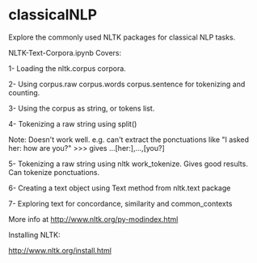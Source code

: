 # classicalNLP
Explore the commonly used NLTK packages for classical NLP tasks.


NLTK-Text-Corpora.ipynb Covers:

1- Loading the nltk.corpus corpora.

2- Using corpus.raw corpus.words corpus.sentence for tokenizing and counting.

3- Using the corpus as string, or tokens list.

4- Tokenizing a raw string using split()

   Note: Doesn't work well. e.g. can't extract the ponctuations like "I asked her: how are you?"  >>> gives ...[her:],...,[you?]
	
5- Tokenizing a raw string using nltk work_tokenize. Gives good results. Can tokenize ponctuations.

6- Creating a text object using Text method from nltk.text package

7- Exploring text for concordance, similarity and common_contexts


More info at http://www.nltk.org/py-modindex.html

Installing NLTK:

http://www.nltk.org/install.html
